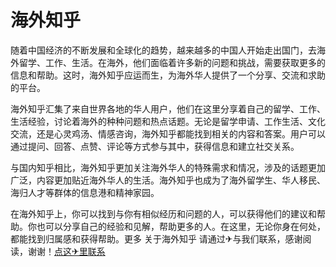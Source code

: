 # 海外知乎

随着中国经济的不断发展和全球化的趋势，越来越多的中国人开始走出国门，去海外留学、工作、生活。在海外，他们面临着许多新的问题和挑战，需要获取更多的信息和帮助。这时，海外知乎应运而生，为海外华人提供了一个分享、交流和求助的平台。

海外知乎汇集了来自世界各地的华人用户，他们在这里分享着自己的留学、工作、生活经验，讨论着海外的种种问题和热点话题。无论是留学申请、工作生活、文化交流，还是心灵鸡汤、情感咨询，海外知乎都能找到相关的内容和答案。用户可以通过提问、回答、点赞、评论等方式参与其中，获得信息和建立社交关系。

与国内知乎相比，海外知乎更加关注海外华人的特殊需求和情况，涉及的话题更加广泛，内容更加贴近海外华人的生活。海外知乎也成为了海外留学生、华人移民、海归人才等群体的信息港和精神家园。

在海外知乎上，你可以找到与你有相似经历和问题的人，可以获得他们的建议和帮助。你也可以分享自己的经验和见解，帮助更多的人。在这里，无论你身在何处，都能找到归属感和获得帮助。更多 关于海外知乎 请通过✈与我们联系，感谢阅读，谢谢！[点这✈里联系](https://add.k02.cc)